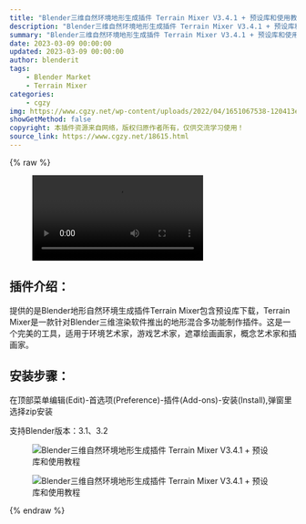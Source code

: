 ```yaml
---
title: "Blender三维自然环境地形生成插件 Terrain Mixer V3.4.1 + 预设库和使用教程"
description: "Blender三维自然环境地形生成插件 Terrain Mixer V3.4.1 + 预设库和使用教程"
summary: "Blender三维自然环境地形生成插件 Terrain Mixer V3.4.1 + 预设库和使用教程"
date: 2023-03-09 00:00:00
updated: 2023-03-09 00:00:00
author: blenderit
tags: 
    - Blender Market
    - Terrain Mixer
categories:
    - cgzy
img: https://www.cgzy.net/wp-content/uploads/2022/04/1651067538-120413eea68f7cb.jpg
showGetMethod: false
copyright: 本插件资源来自网络，版权归原作者所有，仅供交流学习使用！
source_link: https://www.cgzy.net/18615.html
---
```


{% raw %}
<figure class="wp-block-video aligncenter"><video controls src="https://cloud.video.taobao.com//play/u/705956171/p/1/e/6/t/1/357136037036.mp4"></video></figure><div class="wp-block-pandastudio-title"><div class="title_style_01"><h2 id="h2-0">插件介绍：</h2></div></div><p class="is-style-text-indent-2em">提供的是Blender地形自然环境生成插件Terrain Mixer包含预设库下载，Terrain Mixer是一款针对Blender三维渲染软件推出的地形混合多功能制作插件。这是一个完美的工具，适用于环境艺术家，游戏艺术家，遮罩绘画画家，概念艺术家和插画家。</p><div class="wp-block-pandastudio-title"><div class="title_style_01"><h2 id="h2-1">安装步骤：</h2></div></div><p>在顶部菜单编辑(Edit)-首选项(Preference)-插件(Add-ons)-安装(Install),弹窗里选择zip安装</p><div class="wp-block-pandastudio-tips"><div class="tip success "><p>支持Blender版本：3.1、3.2</p>
</div></div><div class="wp-block-image is-style-border-round-and-with-shadow">
<figure class="aligncenter size-large"><img decoding="async" src="https://img.alicdn.com/imgextra/i2/195004553/O1CN01VFIg0J1jVK2ZLfw2f_!!195004553.gif" title="Blender三维自然环境地形生成插件 Terrain Mixer V3.4.1 + 预设库和使用教程" alt="Blender三维自然环境地形生成插件 Terrain Mixer V3.4.1 + 预设库和使用教程"></figure></div><div class="wp-block-image is-style-border-round-and-with-shadow">
<figure class="aligncenter size-large"><img decoding="async" src="https://img.alicdn.com/imgextra/i3/195004553/O1CN01L5GLk51jVK2RCxYtt_!!195004553.gif" title="Blender三维自然环境地形生成插件 Terrain Mixer V3.4.1 + 预设库和使用教程" alt="Blender三维自然环境地形生成插件 Terrain Mixer V3.4.1 + 预设库和使用教程"></figure></div>
<div style="display: none">cgzy</div>
{% endraw %}